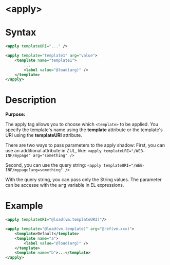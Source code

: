# &lt;apply>
Syntax
======

```xml
<apply templateURI="..." />
```

```xml
<apply template="template1" arg="value">
	<template name="template1">
	    ...
	    <label value="@load(arg)" />
	</template>
</apply>
```

Description
===========

**Purpose:**

 The apply tag allows you to choose which `<template>` to be
 applied. You specify the template's name using the **template** attribute or the template's URI using the **templateURI** attribute.

 There are two ways to pass parameters to the apply shadow:
 First, you can use an additional attribute in ZUL, like:
 `<apply templateURI="/WEB-INF/mypage" arg="something" />`

 Second, you can use the query string:
 `<apply templateURI="/WEB-INF/mypage?arg=something" />`

 With the query string, you can pass only the String values.
 The parameter can be accesse with the <tt>arg</tt> variable in EL expressions.

Example
=======

```xml
<apply templateURI="@load(vm.templateURI)"/>
```

```xml
<apply template="@load(vm.template)" arg="@ref(vm.xxx)">
	<template>Default</template>
	<template name="a">
	    <label value="@load(arg)" />
	</template>
	<template name="b">...</template>
</apply>
```

